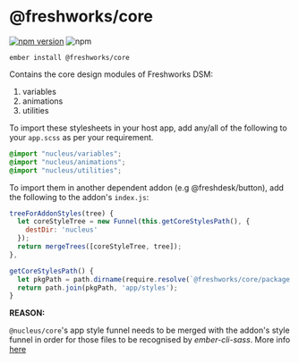 @freshworks/core
==============================================================================
[![npm version](https://badge.fury.io/js/%40freshworks%2Fcore.svg)](https://www.npmjs.com/package/@freshworks/core)
![npm](https://img.shields.io/npm/dm/@freshworks/core)

```
ember install @freshworks/core
```

Contains the core design modules of Freshworks DSM:

1. variables
2. animations
3. utilities

To import these stylesheets in your host app, add any/all of the following to your `app.scss` as per your requirement.

```css
@import "nucleus/variables";
@import "nucleus/animations";
@import "nucleus/utilities";
```

To import them in another dependent addon (e.g @freshdesk/button), add the following to the addon's `index.js`:

```js
treeForAddonStyles(tree) {
  let coreStyleTree = new Funnel(this.getCoreStylesPath(), {
    destDir: 'nucleus'
  });
  return mergeTrees([coreStyleTree, tree]);
},

getCoreStylesPath() {
  let pkgPath = path.dirname(require.resolve(`@freshworks/core/package.json`));
  return path.join(pkgPath, 'app/styles');
}
```

**REASON:**

`@nucleus/core`'s app style funnel needs to be merged with the addon's style funnel in order for those files to be recognised by *ember-cli-sass*. More info [here](https://discuss.emberjs.com/t/how-can-i-share-files-css-sass-between-addons/15429/8)
